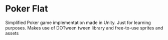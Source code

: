 # Poker Flat
Simplified Poker game implementation made in Unity. Just for learning purposes. Makes use of DOTween tween library and free-to-use sprites and assets
